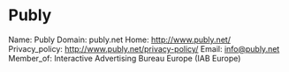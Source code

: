 
# Publy

Name: Publy
Domain: publy.net
Home: http://www.publy.net/
Privacy_policy: http://www.publy.net/privacy-policy/
Email: info@publy.net
Member_of: Interactive Advertising Bureau Europe (IAB Europe)
